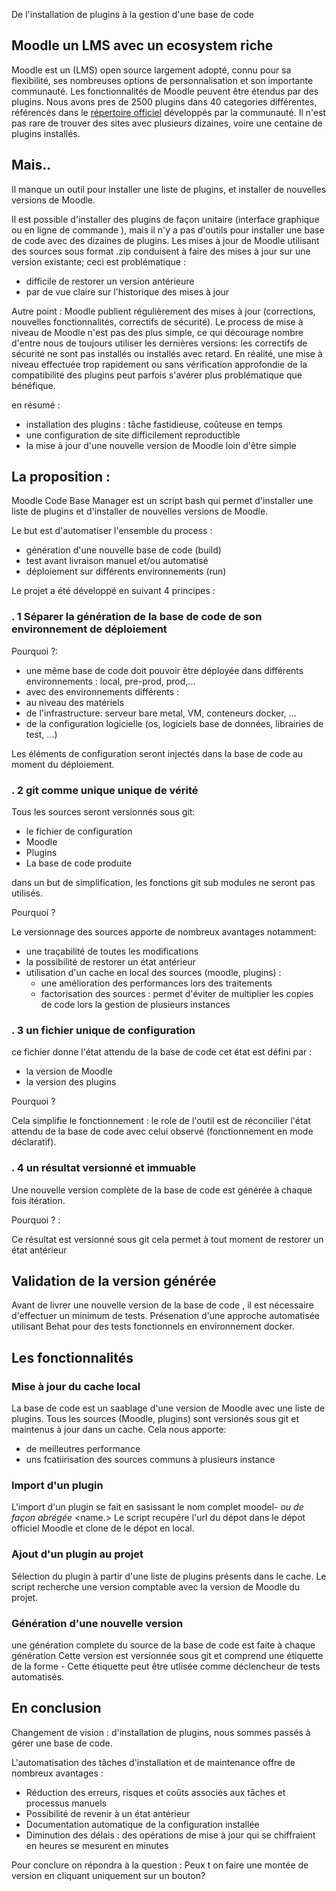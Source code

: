 De l'installation de plugins à la gestion d'une base de code

## Moodle un LMS avec un ecosystem riche

Moodle est un (LMS) open source largement adopté, connu pour sa flexibilité, ses nombreuses options de personnalisation et son importante communauté.
Les fonctionnalités de Moodle peuvent être étendus par des plugins.
Nous avons pres de 2500 plugins dans 40 categories différentes, référencés dans le [répertoire officiel](https://moodle.org/plugins/) développés par la communauté.
Il n'est pas rare de trouver des sites avec plusieurs dizaines,  voire une centaine de plugins installés.

## Mais..

Il manque un outil pour installer une liste de plugins, et installer de nouvelles versions de Moodle.

Il est possible d'installer des plugins de façon unitaire (interface graphique ou en ligne de commande ), mais il n'y a pas d'outils pour installer une base de code avec des dizaines de plugins.
Les mises à jour de Moodle utilisant des sources sous format .zip  conduisent à faire des mises à jour sur une version existante; ceci est problématique :
- difficile de restorer un version antérieure
- par de vue claire sur l'historique des mises à jour

Autre point : Moodle publient régulièrement des mises à jour (corrections, nouvelles fonctionnalités, correctifs de sécurité). Le process de mise à niveau de Moodle n'est pas des plus simple, ce qui décourage nombre d'entre nous de toujours utiliser les dernières versions: les correctifs de sécurité ne sont pas installés ou installés avec retard.
En réalité, une mise à niveau effectuée trop rapidement ou sans vérification approfondie de la compatibilité des plugins peut parfois s'avérer plus problématique que bénéfique.


en résumé :
- installation des plugins : tâche fastidieuse, coûteuse en temps
-  une configuration de site difficilement reproductible
-  la mise à jour d'une nouvelle version de Moodle loin d'être simple

## La proposition : 


Moodle Code Base Manager est un script bash qui permet d'installer une liste de plugins et d'installer de nouvelles versions de Moodle.

Le but est d'automatiser l'ensemble du process :
- génération d'une nouvelle base de code (build)
- test avant livraison manuel et/ou automatisé
- déploiement sur différents environnements (run)

Le projet a été développé en suivant 4 principes :

### . 1 Séparer la génération de la base de code de son environnement de déploiement

Pourquoi ?:

- une même base de code doit pouvoir être déployée dans différents environnements : local, pre-prod, prod,...
-  avec des environnements  différents :
  -  au niveau des matériels 
  - de l'infrastructure: serveur bare metal, VM, conteneurs docker, ...
  - de la configuration logicielle (os, logiciels base de données, librairies de test, ...)

Les éléments de configuration seront injectés dans la base de code au moment du déploiement. 

### . 2 git comme unique unique de vérité

Tous les sources seront versionnés sous git:

- le fichier de configuration
- Moodle
- Plugins
- La base de code produite 

dans un but de simplification, les fonctions git sub modules ne seront pas utilisés.

Pourquoi ?

Le versionnage des sources apporte de nombreux avantages notamment:

- une traçabilité de toutes les modifications
- la possibilité de restorer un état antérieur 
- utilisation d'un cache en local  des sources (moodle, plugins) :
  - une amélioration des performances lors des traitements
  - factorisation des sources : permet d'éviter de multiplier les copies de code lors la gestion de plusieurs instances 

### . 3 un fichier unique de configuration

ce fichier donne l'état attendu de la base de code
cet état est défini par :
- la version de Moodle
- la version des plugins

Pourquoi ?

Cela simplifie le fonctionnement : le role de l'outil est de réconcilier l'état attendu de la base de code avec celui observé (fonctionnement en mode déclaratif).

### . 4 un résultat versionné et immuable

Une nouvelle version complète de la base de code est générée  à chaque fois itération.

Pourquoi ? :

Ce résultat est versionné sous git cela permet à tout moment de restorer un état antérieur

## Validation de la version générée

Avant de livrer une nouvelle version de la base de code , il est nécessaire d'effectuer un minimum de tests.
Présenation d'une approche automatisée utilisant Behat pour des tests fonctionnels en environnement docker.

## Les fonctionnalités

### Mise à jour du cache local

La base de code est un saablage d'une version de Moodle avec une liste de plugins.
Tous les sources (Moodle, plugins) sont versionés sous git et maintenus à jour dans un cache.
Cela nous apporte:
- de meilleutres performance
- uns fcatiirisation des sources communs à plusieurs instance

### Import d'un plugin

L'import d'un plugin se fait en sasissant le nom complet moodel-<type>_<name> ou de façon abrégée <type>_<name.>
Le script recupére l'url du dépot dans le dépot officiel Moodle et clone de le dépot en local.

### Ajout d'un plugin au projet

Sélection du plugin à partir d'une liste de plugins présents dans le cache.
Le script recherche une version comptable avec la version de Moodle du projet.

### Génération d'une nouvelle version

une génération complete du source de la base de code est faite à chaque génération
Cette version est versionnée sous git et comprend une étiquette de la forme <nom-du-projet>-<time stamp>
Cette étiquette peut être utlisée comme déclencheur de tests automatisés. 

## En conclusion

Changement de vision : d'installation de plugins, nous sommes passés à gérer une base de code.

L'automatisation des tâches d'installation et de maintenance offre de nombreux avantages :

- Réduction des erreurs, risques et coûts associés aux tâches et processus manuels
- Possibilité de revenir à un état antérieur
- Documentation automatique de la configuration installée
- Diminution des délais : des opérations de mise à jour qui se chiffraient en heures se mesurent en minutes

Pour conclure on répondra à la question : Peux t on faire une montée de version en cliquant uniquement sur un bouton?








